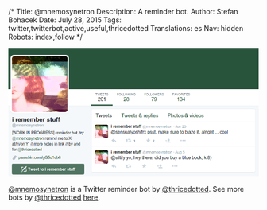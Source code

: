 /*
Title: @mnemosynetron
Description: A reminder bot.
Author: Stefan Bohacek
Date: July 28, 2015
Tags: twitter,twitterbot,active,useful,thricedotted
Translations: es
Nav: hidden
Robots: index,follow
*/

[![](/content/bots/twitterbots/images/mnemosynetron.png)](https://twitter.com/mnemosynetron)

[@mnemosynetron](https://twitter.com/mnemosynetron) is a Twitter reminder bot by [@thricedotted](https://twitter.com/thricedotted). See more bots by [@thricedotted](https://twitter.com/thricedotted) [here](https://twitter.com/thricedotted/lists/thricedotted-bottes/members).